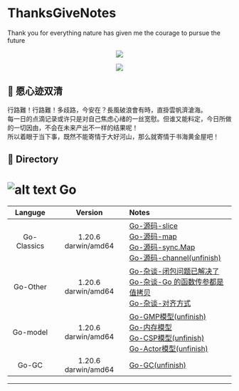 # ThanksGiveNotes
Thank you for everything nature has given me the courage to pursue the future


<p align='center'>
<img src='images/back_01.jpg'>
</p>

<p align='center'>
<img src="https://img.shields.io/badge/language-Golang-26C2F0.svg"> 
</p>

## 🍁 愿心迹双清
行路難！行路難！多歧路，今安在？長風破浪會有時，直掛雲帆濟滄海。  
每一日的点滴记录或许只是对自己焦虑心绪的一丝宽慰。但谁又能料定，今日所做的一切因由，不会在未来产出不一样的结果呢！  
所以着眼于当下事，既然不能寄情于大好河山，那么就寄情于书海黄金屋吧！



## 📖 Directory


# ![alt text](images/golang_01.jpg) Go

| Languge | Version | Notes |
|:-------:|:-------:|:------|
|Go-Classics|1.20.6 darwin/amd64<br>|[Go-源码-slice](https://github.com/ThandsGive/ThanksGiveNotes/blob/main/notes/golang/slice.md)<br>[Go-源码-map](https://github.com/ThandsGive/ThanksGiveNotes/blob/main/notes/golang/map.md)<br>[Go-源码-sync.Map](https://github.com/ThanksGiveMeCourage/ThanksGiveNotes/blob/main/notes/golang/sync_map.md)<br>[Go-源码-channel(unfinish)]()<br>|
|Go-Other|1.20.6 darwin/amd64<br>|[Go-杂谈-闭包问题已解决了](https://github.com/ThandsGive/ThanksGiveNotes/blob/main/notes/golang/closure_problem.md)<br>[Go-杂谈-Go 的函数传参都是 值拷贝](https://github.com/ThandsGive/ThanksGiveNotes/blob/main/notes/golang/function_params_passing.md)<br>[Go-杂谈-对齐方式](https://github.com/ThandsGive/ThanksGiveNotes/blob/main/notes/golang/alignment.md)<br>|
|Go-model|1.20.6 darwin/amd64<br>|[Go-GMP模型(unfinish)]()<br>[Go-内存模型](https://github.com/ThanksGiveMeCourage/ThanksGiveNotes/blob/main/notes/golang/model/memory_model.md)<br>[Go-CSP模型(unfinish)]()<br>[Go-Actor模型(unfinish)]()<br>|
|Go-GC|1.20.6 darwin/amd64<br>|[Go-GC(unfinish)]()<br>|

----------------------------
